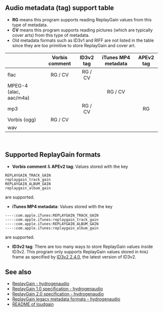 ## Audio metadata (tag) support table
- **RG** means this program supports reading ReplayGain values from this type of metadata.
- **CV** means this program supports reading pictures (which are typically cover arts) from this type of metadata.
- Old metadata formats such as ID3v1 and RIFF are not listed in the table since they are too primitive to store ReplayGain and cover art.


|                        | Vorbis comment | ID3v2 tag | iTunes MP4 metadata | APEv2 tag |
|------------------------|:--------------:|:---------:|:-------------------:|:---------:|
| flac                   |     RG / CV    |  RG / CV  |                     |           |
| MPEG-4 (alac, aac/m4a) |                |           |       RG / CV       |           |
| mp3                    |                |  RG / CV  |                     |     RG    |
| Vorbis (ogg)           |     RG / CV    |           |                     |           |
| wav                    |                |           |                     |           |

&nbsp;
## Supported ReplayGain formats
- **Vorbis comment** & **APEv2 tag**: Values stored with the key
```
REPLAYGAIN_TRACK_GAIN
replaygain_track_gain
REPLAYGAIN_ALBUM_GAIN
replaygain_album_gain
```
are supported.

- **iTunes MP4 metadata**: Values stored with the key 
```
----:com.apple.iTunes:REPLAYGAIN_TRACK_GAIN
----:com.apple.iTunes:replaygain_track_gain
----:com.apple.iTunes:REPLAYGAIN_ALBUM_GAIN
----:com.apple.iTunes:replaygain_album_gain
```
are supported. 

- **ID3v2 tag**: There are too many ways to store ReplayGain values inside ID3v2. This program only supports ReplayGain values stored in `RVA2` frame as specified by [ID3v2 2.4.0](https://id3.org/id3v2.4.0-frames), the latest version of ID3v2.

## See also
- [ReplayGain - hydrogenaudio](https://wiki.hydrogenaud.io/index.php/ReplayGain)
- [ReplayGain 1.0 specification - hydrogenaudio](https://wiki.hydrogenaud.io/index.php?title=ReplayGain_1.0_specification)
- [ReplayGain 2.0 specification - hydrogenaudio](https://wiki.hydrogenaud.io/index.php?title=ReplayGain_2.0_specification)
- [ReplayGain legacy metadata formats - hydrogenaudio](https://wiki.hydrogenaud.io/index.php?title=ReplayGain_legacy_metadata_formats)
- [README of loudgain](https://github.com/Moonbase59/loudgain)